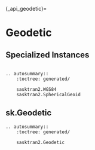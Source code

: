 
(_api_geodetic)=
# Geodetic

## Specialized Instances
```{eval-rst}

.. autosummary::
    :toctree: generated/

    sasktran2.WGS84
    sasktran2.SphericalGeoid

```

## sk.Geodetic

```{eval-rst}
.. autosummary::
    :toctree: generated/

    sasktran2.Geodetic
```
